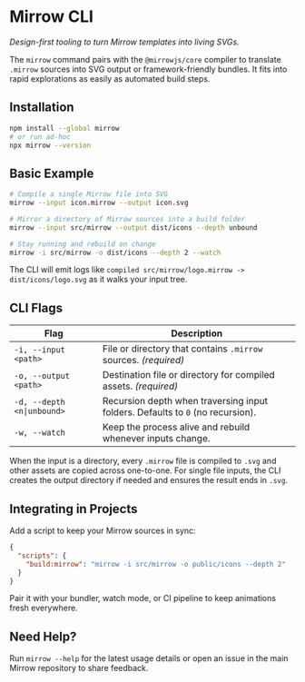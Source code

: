 # Mirrow CLI

*Design-first tooling to turn Mirrow templates into living SVGs.*

The `mirrow` command pairs with the `@mirrowjs/core` compiler to translate `.mirrow` sources into SVG output or framework-friendly bundles. It fits into rapid explorations as easily as automated build steps.

## Installation

```bash
npm install --global mirrow
# or run ad-hoc
npx mirrow --version
```

## Basic Example

```bash
# Compile a single Mirrow file into SVG
mirrow --input icon.mirrow --output icon.svg

# Mirror a directory of Mirrow sources into a build folder
mirrow --input src/mirrow --output dist/icons --depth unbound

# Stay running and rebuild on change
mirrow -i src/mirrow -o dist/icons --depth 2 --watch
```

The CLI will emit logs like `compiled src/mirrow/logo.mirrow -> dist/icons/logo.svg` as it walks your input tree.

## CLI Flags

| Flag | Description |
| --- | --- |
| `-i, --input <path>` | File or directory that contains `.mirrow` sources. *(required)* |
| `-o, --output <path>` | Destination file or directory for compiled assets. *(required)* |
| `-d, --depth <n\|unbound>` | Recursion depth when traversing input folders. Defaults to `0` (no recursion). |
| `-w, --watch` | Keep the process alive and rebuild whenever inputs change. |

When the input is a directory, every `.mirrow` file is compiled to `.svg` and other assets are copied across one-to-one. For single file inputs, the CLI creates the output directory if needed and ensures the result ends in `.svg`.

## Integrating in Projects

Add a script to keep your Mirrow sources in sync:

```json
{
  "scripts": {
    "build:mirrow": "mirrow -i src/mirrow -o public/icons --depth 2"
  }
}
```

Pair it with your bundler, watch mode, or CI pipeline to keep animations fresh everywhere.

## Need Help?

Run `mirrow --help` for the latest usage details or open an issue in the main Mirrow repository to share feedback.
